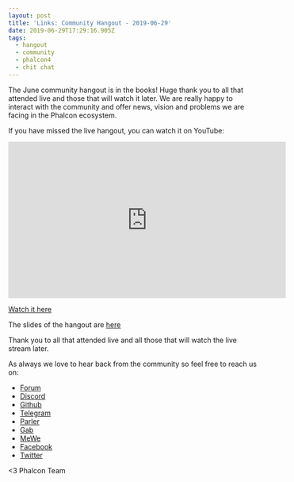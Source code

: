 ```yaml
---
layout: post
title: 'Links: Community Hangout - 2019-06-29'
date: 2019-06-29T17:29:16.905Z
tags:
  - hangout
  - community
  - phalcon4
  - chit chat
---
```

The June community hangout is in the books! Huge thank you to all that attended live and those that will watch it later. We are really happy to interact with the community and offer news, vision and problems we are facing in the Phalcon ecosystem. 

If you have missed the live hangout, you can watch it on YouTube:

<!--more-->

<iframe src='https://www.brighteon.com/embed/637a6f8f-5fb7-473b-8d26-14b38042331b' width='560' height='315' frameborder='0' allowfullscreen></iframe>

[Watch it here](https://www.youtube.com/watch?v=YfTzAfC4DKo)

The slides of the hangout are [here](https://docs.google.com/presentation/d/1KxUxSLBjyE6YUBQy4yuJ56xkEclFysrct_LMzgivZwA/edit?usp=sharing)

Thank you to all that attended live and all those that will watch the live stream later. 

As always we love to hear back from the community so feel free to reach us on:

* [Forum](https://phalcon.link/forum)
* [Discord](https://phalcon.link/discord)
* [Github](https://phalcon.link/github)
* [Telegram](https://phalcon.link/telegram)
* [Parler](https://phalcon.link/parler)
* [Gab](https://phalcon.link/gab)
* [MeWe](https://phalcon.link/mewe)
* [Facebook](https://phalcon.link/fb)
* [Twitter](https://phalcon.link/t)


<3 Phalcon Team
